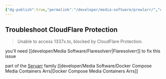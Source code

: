 ```yaml
---
{"dg-publish":true,"permalink":"/developer/media-software/prowlarr/","dgPassFrontmatter":true}
---
```


## Troubleshoot CloudFlare Protection

> Unable to access 1337x.to, blocked by CloudFlare Protection.

you'll need [[developer/Media Software/Flaresolverr\|Flaresolverr]] to fix this issue

part of the [Servarr](https://wiki.servarr.com/) family
[[developer/Media Software/Docker Compose Media Containers Arrs\|Docker Compose Media Containers Arrs]]